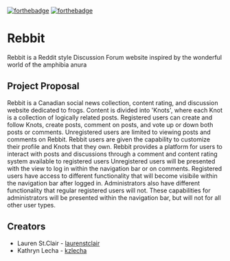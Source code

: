 [![forthebadge](https://forthebadge.com/images/badges/built-with-love.svg)](https://forthebadge.com)
[![forthebadge](https://forthebadge.com/images/badges/powered-by-water.svg)](https://forthebadge.com)

# Rebbit
Rebbit is a Reddit style Discussion Forum website inspired by the wonderful world of the amphibia anura

## Project Proposal
Rebbit is a Canadian social news collection, content rating, and discussion website dedicated to frogs. Content is divided into 'Knots', where each Knot is a collection of logically related posts. Registered users can create and follow Knots, create posts, comment on posts, and vote up or down both posts or comments. Unregistered users are limited to viewing posts and comments on Rebbit. Rebbit users are given the capability to customize their profile and Knots that they own. Rebbit provides a platform for users to interact with posts and discussions through a comment and content rating system available to registered users Unregistered users will be presented with the view to log in within the navigation bar or on comments. Registered users have access to different functionality that will become visibile within the navigation bar after logged in. Administrators also have different functionality that regular registered users will not. These capabilities for administrators will be presented within the navigation bar, but will not for all other user types. 

## Creators
+ Lauren St.Clair - [laurenstclair](https://github.com/laurenstclair)
+ Kathryn Lecha - [kzlecha](https://github.com/kzlecha)

